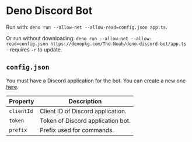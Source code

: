 # Deno Discord Bot

Run with: `deno run --allow-net --allow-read=config.json app.ts`.

Or run without downloading: `deno run --allow-net --allow-read=config.json https://denopkg.com/The-Noah/deno-discord-bot/app.ts` - requires `-r` to update.

## `config.json`

You must have a Discord application for the bot. You can create a new one [here](https://discord.com/developers/applications).

| Property   | Description |
| ---------- | ----------- |
| `clientId` | Client ID of Discord application. |
| `token`    | Token of Discord application bot. |
| `prefix`   | Prefix used for commands. |
